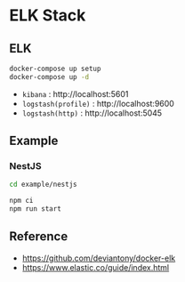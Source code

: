 # ELK Stack

## ELK

```bash
docker-compose up setup
docker-compose up -d
```

- `kibana` : http://localhost:5601
- `logstash(profile)` : http://localhost:9600
- `logstash(http)` : http://localhost:5045

## Example

### NestJS

```bash
cd example/nestjs

npm ci
npm run start
```

## Reference

- https://github.com/deviantony/docker-elk
- https://www.elastic.co/guide/index.html
